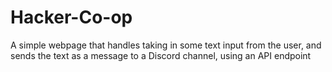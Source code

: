 # Hacker-Co-op
A simple webpage that handles taking in some text input from the user, and sends the text as a message to a Discord channel, using an API endpoint
